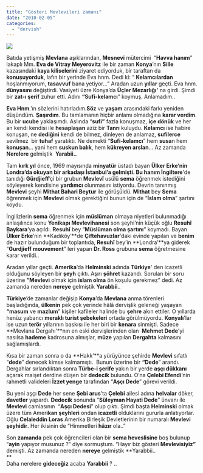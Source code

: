 ```yaml
---
title: "Gösteri Mevlevileri zamanı"
date: "2010-02-05"
categories: 
  - "dervish"
---
```


![](/uploads/image/semazen.jpg)

Batıda yetişmiş **Mevlana** aşıklarından, **Mesnevi** mütercimi  “**Havva hanım**” lakaplı Mm. **Eva de Vitray Meyerovitz** ile bir zaman **Konya**’nın **Sille** kazasındaki **kaya kiliselerini** ziyaret ediyorduk, bir taraftan da **konuşuyorduk**, lafın bir yerinde Eva hnm. Dedi ki: “ **Kelamcılardan** hoşlanmıyorum, **tasavvuf** bana yetiyor…” Aradan uzun **yıllar** geçti. Eva hnm. **dünyasını** değiştirdi. Vasiyeti üzre Konya’da **Üçler Mezarlığı'** na girdi. Şimdi bir **zat-ı şerif** zuhur etti. Adını **“Sufi-kelamcı**” koymuş. Anlamadım..

**Eva Hnm**.’ın sözlerini hatırladım.**Söz** ve **yaşam** arasındaki farkı yeniden düşündüm. **Şaşırdım**. Bu tamlamanın hiçbir anlamı olmadığına **karar verdim**. Bu bir **ucube** yaklaşımdı. Aslında “**sufi”** fazla konuşmaz, **içe dönük** ve her an kendi kendisi ile **hesaplaşan** aziz bir **Tanrı** kuluydu. **Kelamcı** ise habire konuşan, ne **dediğini** kendi de bilmez, dinleyen de anlamaz, **sufilerce** sevilmez  bir **tuhaf** yaratıktı. Ne demekti “**Sufi-kelamcı**” hem **susa**n hem **konuşan**… yani hem **suskun balık**, hem **kükreyen arslan**… Az zamanda **Nerelere** gelmiştik  **Yarabii..**

Tam **kırk yıl** önce, 1969 mayısında **minyatür** üstadı bayan **Ülker Erke’**nin **Londra**’da okuyan bir arkadaşı İstanbul’a gelmişti. Bu hanım İ**ngiltere**'de tanıdığı **Gürdjieff**’çi bir grubun **Mevlevî** usülü **sema** öğrenmek istediğini söyleyerek kendisine **yardımcı** olunmasını istiyordu. Devrin tanınmış **Mevlevi** şeyhi **Mithat Bahari Beytur** ile görüşüldü. **Mithat** bey **Sema** öğrenmek için **Mevlevi** olmak gerektiğini bunun için de “**İslam olma**” şartını koydu.

İngilizlerin **sema** öğrenmek için **müslüman** olmaya niyetleri bulunmadığı anlaşılınca konu **Yenikapı Mevlevihanesi** son şeyhi’nin küçük oğlu **Resuhî Baykara**’ya açıldı. **Resuhî** bey “**Müslüman olma şartını**” koymadı. Bayan **Ülker Erke**’nin **Kadıköy’**de **Çiftehavuzlar**'daki evinde yapılan ve **benim** de hazır bulunduğum bir toplantıda, **Resuhî** bey’in **Londra’**ya giderek “**Gurdjieff mouvement**” leri yapan **Dr. Ross** grubuna **sema** öğretmesine karar verildi..   

Aradan yıllar geçti. **Amerika**’da **Helminski** adında **Türkiye**' den icazetli olduğunu söyleyen bir **şeyh** çıktı. Aşırı **şöhret** kazandı. Sorulan bir soru üzerine **”Mevlevi** olmak için **islam olma** ön koşulu gerekmez” dedi. Az zamanda nereden **nereye** gelmiştik **Yarabbii**..

**Türkiye**’de zamanlar değişip **Konya**’da **Mevlana** anma törenleri başladığında, **ülkenin** pek çok yerinde hâlâ dervişlik geleneği yaşayan **“masum** ve **mazlum**” kişiler kafileler halinde bu **şehre** akın ettiler. O yıllarda henüz yabancı **meraklı turist şebekeleri** ortada görülmüyordu. **Konyalı**'lar ise uzun **terör** yıllarının baskısı ile her biri bir **kenara** sinmişti. Sadece **Mevlana Dergahı'**nın en eski dervişlerinden olan  **Mehmet Dede**’yi nasılsa **hademe** kadrosuna almışlar, **müze** yapılan **Dergahta** kalmasını sağlamışlardı.

Kısa bir zaman sonra o da **Hakk’**a yürüyünce şehirde **Mevlevi** sıfatlı “**dede**” denecek kimse kalmamıştı.  Bunun üzerine bir **“Dede**” arandı. Dergahlar sırlandıktan sonra **Türbe-i şerife** yakın bir yerde **aşçı dükkanı** açarak maişet derdine düşen bir **dedecik** bulundu. O’na **Çelebi Efendi**’nin rahmetli valideleri **İzzet yenge** tarafından “**Aşçı Dede**” görevi verildi.

Bu yeni aşçı **Dede** her sene **Şebi arus**’ta **Çelebi** ailesi adına **helvalar** döker, **davetler** yapardı. **Dedecik** sonunda “**Süleyman Hayati Dede**” ünvanı ile **Mevlevi** camiasının  “**Aşçı Dedesi**” olup çıktı. Şimdi başta **Helminski** olmak üzere tüm Amer**ikan şeyhleri** ondan **icazetli** olduklarını gururla anlatıyorlar. Oğlu **Celaleddin Loras** Amerika Birleşik Devletlerinin bir numaralı **Mevlevi şeyhidir**. Her ikisinin de “Himmetleri **hâzır** ola..” 

Son **zamanda** pek çok öğrencileri olan bir **sema heveslisine** boş bulunup “**ayin** yapıyor musunuz ?” diye sormuştum. “Hayır biz gösteri **Mevlevisiyiz”** demişti. Az zamanda nereden **nereye** gelmiştik **Yarabbii..  
**  
Daha nerelere **gideceğiz** acaba **Yarabbii** ? ..

